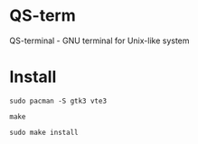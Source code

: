 # QS-term
QS-terminal - GNU terminal for Unix-like system
# Install
`sudo pacman -S gtk3 vte3`

`make`

`sudo make install`
